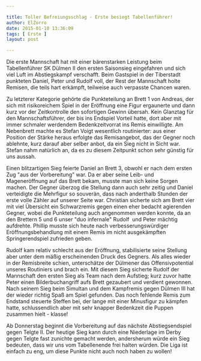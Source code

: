 ```yaml
---

title: Toller Befreiungsschlag - Erste besiegt Tabellenführer!
author: ElZorro
date: 2015-01-10 13:36:09
tags: [ Erste ]
layout: post

---
```


Die erste Mannschaft hat mit einer bärenstarken Leistung beim Tabellenführer SK Dülmen II den ersten Saisonsieg eingefahren und sich viel Luft im Abstiegskampf verschafft. Beim Gastspiel in der Tiberstadt punkteten Daniel, Peter und Rudolf voll, der Rest der Mannschaft holte Remisen, die teils hart erkämpft, teilweise auch verpasste Chancen waren.

<!-- continue -->
Zu letzterer Kategorie gehörte die Punkteteilung an Brett 1 von Andreas, der sich mit risikoreichem Spiel in der Eröffnung eine Figur ergaunerte und dann kurz vor der Zeitkontrolle den sofortigen Gewinn übersah. Kein Glanztag für den Mannschaftsführer, der bis ins Endspiel Vorteil hatte, dort aber mit immer schmaler werdendem Bedenkzeitvorrat ins Remis einwilligte. Am Nebenbrett machte es Stefan Voigt wesentlich routinierter: aus einer Position der Stärke heraus erfolgte das Remisangebot, das der Gegner noch ablehnte, kurz darauf aber selber anbot, da ein Sieg nicht in Sicht war. Stefan nahm natürlich an, da es zu diesem Zeitpunkt schon sehr günstig für uns aussah.

Einen blitzartigen Sieg feierte Daniel an Brett 3, obwohl er nach dem ersten Zug "aus der Vorbereitung" war. Da er aber seine Leib- und Mageneröffnung auf das Brett bekam, musste man sich keine Sorgen machen. Der Gegner überzog die Stellung dann auch sehr zeitig und Daniel verteidigte die Mehrfigur so souverän, dass nach anderthalb Stunden der erste volle Zähler auf unserer Seite war. Christian sicherte sich am Brett vier mit viel Übersicht ein Schwarzremis gegen einen eher bedacht agierenden Gegner, wobei die Punkteteilung auch angenommen werden konnte, da an den Brettern 5 und 6 unser "duo infernale" Rudolf&nbsp; und Peter mächtig aufdrehte. Phillip musste sich heute nach verbesserungswürdiger Eröffnungsbehandlung mit einem Remis im nicht ausgekämpften Springerendspiel zufrieden geben.

Rudolf kam relativ schlecht aus der Eröffnung, stabilisierte seine Stellung aber unter dem mäßig erscheinenden Druck des Gegners. Als alles wieder in der Remisbreite schien, unterschätze der Dülmener das Offensivpotential unseres Routiniers und brach ein. Mit diesem Sieg sicherte Rudolf der Mannschaft den ersten Sieg als Team nach dem Aufstieg; kurz zuvor hatte Peter einen Bilderbuchangriff aufs Brett gezaubert und verdient gewonnen. Nach seinem Sieg beim Simultan und dem Kampfremis gegen Dülmen III hat der wieder richtig Spaß am Spiel gefunden. Das noch fehlende Remis zum Endstand steuerte Steffen bei, der lange mit einer Minusfigur zu kämpfen hatte, schlussendlich aber mit sehr knapper Bedenkzeit die Puppen zusammen hielt - klasse!

Ab Donnerstag beginnt die Vorbereitung auf das nächste Abstiegsendspiel gegen Telgte II. Der heutige Sieg kann durch eine Niederlage im Derby gegen Telgte fast zunichte gemacht werden, andersherum würde ein Sieg bedeuten, dass wir uns vom Tabellenende frei halten würden. Die Liga ist einfach zu eng, um diese Punkte nicht auch noch haben zu wollen!

